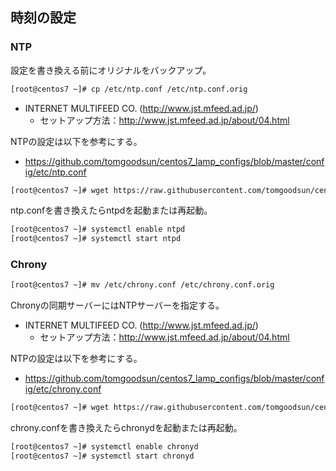 ## 時刻の設定

### NTP

設定を書き換える前にオリジナルをバックアップ。

```bash
[root@centos7 ~]# cp /etc/ntp.conf /etc/ntp.conf.orig
```

- INTERNET MULTIFEED CO. (http://www.jst.mfeed.ad.jp/)
  - セットアップ方法：http://www.jst.mfeed.ad.jp/about/04.html

NTPの設定は以下を参考にする。

- https://github.com/tomgoodsun/centos7_lamp_configs/blob/master/config/etc/ntp.conf

```bash
[root@centos7 ~]# wget https://raw.githubusercontent.com/tomgoodsun/centos7_lamp_configs/master/config/etc/ntp.conf -O /etc/ntp.conf 
```

ntp.confを書き換えたらntpdを起動または再起動。

```bash
[root@centos7 ~]# systemctl enable ntpd
[root@centos7 ~]# systemctl start ntpd
```

### Chrony

```bash
[root@centos7 ~]# mv /etc/chrony.conf /etc/chrony.conf.orig
```

Chronyの同期サーバーにはNTPサーバーを指定する。

- INTERNET MULTIFEED CO. (http://www.jst.mfeed.ad.jp/)
  - セットアップ方法：http://www.jst.mfeed.ad.jp/about/04.html

NTPの設定は以下を参考にする。

- https://github.com/tomgoodsun/centos7_lamp_configs/blob/master/config/etc/chrony.conf

```bash
[root@centos7 ~]# wget https://raw.githubusercontent.com/tomgoodsun/centos7_lamp_configs/master/config/etc/chrony.conf -O /etc/chrony.conf 
```

chrony.confを書き換えたらchronydを起動または再起動。

```bash
[root@centos7 ~]# systemctl enable chronyd
[root@centos7 ~]# systemctl start chronyd
```
